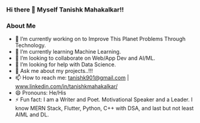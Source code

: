 ### Hi there 👋 Myself Tanishk Mahakalkar!!

<!--
**Tanishk901/Tanishk901** is a ✨ _special_ ✨ repository because its `README.md` (this file) appears on your GitHub profile.

Here are some ideas to get you started:

- 🔭 I’m currently working on to Improve This Planet Problems Through Technology.
- 🌱 I’m currently learning Machine Learning.
- 👯 I’m looking to collaborate on Web/App Dev and AI/ML.
- 🤔 I’m looking for help with Data Science.
- 💬 Ask me about my projects..!!!
- 📫 How to reach me: tanishk901@gmail.com
- 😄 Pronouns: He/His
- ⚡ Fun fact: I am a Writer and Poet. Motivational Speaker and a Leader. I know MERN Stack, Flutter, Python, C++ with DSA, and last but not least AIML and DL.
-->
### About Me

- 🔭 I’m currently working on to Improve This Planet Problems Through Technology.
- 🌱 I’m currently learning Machine Learning.
- 👯 I’m looking to collaborate on Web/App Dev and AI/ML.
- 🤔 I’m looking for help with Data Science.
- 💬 Ask me about my projects..!!!
- 📫 How to reach me: tanishk901@gmail.com | www.linkedin.com/in/tanishkmahakalkar/ 
- 😄 Pronouns: He/His
- ⚡ Fun fact: I am a Writer and Poet. Motivational Speaker and a Leader. I know MERN Stack, Flutter, Python, C++ with DSA, and last but not least AIML and DL.
